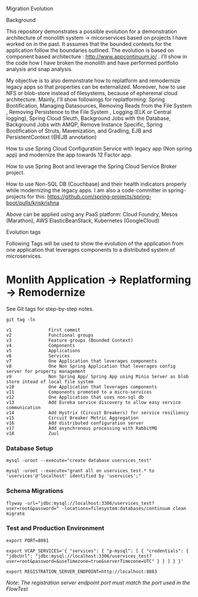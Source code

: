 Migration Evolution

Background

This repository demonstrates a possible evolution for a demonstration architecture of monolith system -> micorservices based on projects I have worked on in the past. 
It assumes that the bounded contexts for the application follow the boundaries outlined. The evolution is based on component based architecture : http://www.appcontinuum.io/ . I'll show in the code how I have broken
the monolith and have performed portfolio analysis and snap analysis.

My objective is to also demonstrate how to replatform and remodernize legacy apps so that properties can be externalized. 
Moreover, how to use NFS or blob-store instead of filesystems, because of epheremal cloud architecture. Mainly, I'll show followings for replatforming:
Spring Bootification, Managing Datasources, Removing Reads from the File System , Removing Persistence to the File System , Logging (ELK or Central logging), Spring Cloud Sleuth, Background Jobs with the Database, 
Background Jobs with AMQP, Remove Instance Specific, Spring Bootification of Struts, Mavenization, and Gradling, EJB and PersistentContext (@EJB annotation)

How to use Spring Cloud Configuration Service with legacy app (Non spring app) and modernize the app towards 12 Factor app.

How to use Spring Boot and leverage the Spring Cloud Service Broker project.

How to use Non-SQL DB (Couchbase) and their health indicators properly while modernizing the legacy apps. I am also a code-committer in spring-projects for this:
https://github.com/spring-projects/spring-boot/pulls/kriskrishna

Above can be applied using any PaaS platform: Cloud Foundry, Mesos (Marathon), AWS ElasticBeanStack, Kubernetes (GoogleCloud)

Evolution tags

Following Tags will be used to show the evolution of the application from one application that leverages components to a distributed system of microservices.


# Monlith Application -> Replatforming -> Remodernize 

See Git tags for step-by-step notes.

```
git tag -ln

v1              First commit
v2              Functional groups
v3              Feature groups (Bounded Context)
v4              Components
v5              Applications
v6              Services
v7              One Application that leverages components
v8              One Non Spring Application that leverages config server for property management
v9              Non Spring App/ Spring App using Minio Server as blob store intead of local file system
v10             One Application that leverages components
v11             Components promoted to a micro-services
v12             One Application that uses non-sql db
v13             Add Eureka service discovery to allow easy service communication
v14             Add Hystrix (Circuit Breakers) for service resiliency
v15             Circuit Breaker Metric Aggregation
v16             Add distributed configuration server
v17             Add asynchronous processing with RabbitMQ
v18             Zuul
```

### Database Setup

```
mysql -uroot --execute="create database uservices_test"

mysql -uroot --execute="grant all on uservices_test.* to 'uservices'@'localhost' identified by 'uservices';"
```

### Schema Migrations

```
flyway -url="jdbc:mysql://localhost:3306/uservices_test?user=root&password=" -locations=filesystem:databases/continuum clean migrate
```

### Test and Production Environment

````
export PORT=8081

export VCAP_SERVICES='{ "services": { "p-mysql": [ { "credentials": { "jdbcUrl": "jdbc:mysql://localhost:3306/uservices_test?user=root&password=&useTimezone=true&serverTimezone=UTC" } } ] } }'

export REGISTRATION_SERVER_ENDPOINT=http://localhost:8883
````

_Note: The registration server endpoint port must match the port used in the FlowTest_